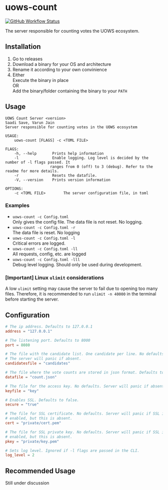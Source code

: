 # uows-count

[![GitHub Workflow Status](https://img.shields.io/github/workflow/status/uows-master/uows-count/Rust?logo=github)](https://github.com/uows-master/uows-count/actions)

The server responsible for counting votes the UOWS ecosystem.

## Installation
1. Go to releases
2. Download a binary for your OS and architecture
3. Rename it according to your own convinience
4. Either\
Execute the binary in place\
OR\
Add the binary/folder containing the binary to your `PATH`

## Usage
    UOWS Count Server <version>
    Saadi Save, Varun Jain
    Server responsible for counting votes in the UOWS ecosystem

    USAGE:
        uows-count [FLAGS] -c <TOML FILE>

    FLAGS:
        -h, --help       Prints help information
        -l               Enable logging. Log level is decided by the number of -l flags passed. It
                        ranges from 0 (off) to 3 (debug). Refer to the readme for more details.
        -r               Resets the datafile.
        -V, --version    Prints version information

    OPTIONS:
        -c <TOML FILE>        The server configuration file, in toml

### Examples
- `uows-count -c Config.toml` \
Only gives the config file. The data file is not reset. No logging.
- `uows-count -c Config.toml -r` \
The data file is reset. No logging
- `uows-count -c Config.toml -l` \
Critical errors are logged.
- `uows-count -c Config.toml -ll` \
All requests, config, etc. are logged
- `uows-count -c Config.toml -lll` \
Debug level logging. Should only be used during development.

### __[Important]__ Linux `ulimit` considerations
A low `ulimit` setting may cause the server to fail due to opening too many files. Therefore, it is recommended to run `ulimit -n 40000` in the terminal before starting the server.

## Configuration
```toml
# The ip address. Defaults to 127.0.0.1
address = "127.0.0.1"

# The listening port. Defaults to 8000
port = 8080

# The file with the candidate list. One candidate per line. No defaults.
# The server will panic if absent.
candidatesfile = "candidates"

# The file where the vote counts are stored in json format. Defaults to count.json.
datafile = "count.json"

# The file for the access key. No defaults. Server will panic if absent.
keyfile = "key"

# Enables SSL. Defaults to false.
secure = "true"

# The file for SSL certificate. No defaults. Server will panic if SSL is
# enabled, but this is absent.
cert = "private/cert.pem"

# The file for SSL private key. No defaults. Server will panic if SSL is
# enabled, but this is absent.
pkey = "private/key.pem"

# Sets log level. Ignored if -l flags are passed in the CLI.
log_level = 2
```

## Recommended Usage
Still under discussion
